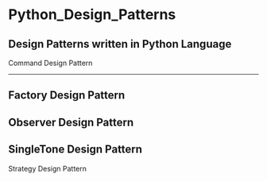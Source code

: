 # Python_Design_Patterns
Design Patterns written in Python Language
-----------------------------
Command Design Pattern

-----------------------------
Factory Design Pattern
-----------------------------

Observer Design Pattern
-----------------------------
SingleTone Design Pattern
-----------------------------
Strategy Design Pattern
